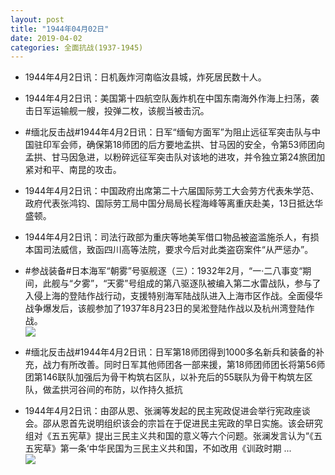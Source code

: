 ```yaml
---
layout: post
title: "1944年04月02日"
date: 2019-04-02
categories: 全面抗战(1937-1945)
---
```


<meta name="referrer" content="no-referrer" />

- 1944年4月2日讯：日机轰炸河南临汝县城，炸死居民数十人。 

- 1944年4月2日讯：美国第十四航空队轰炸机在中国东南海外作海上扫荡，袭击日军运输舰一艘，投弹二枚，该舰当被击沉。 

- #缅北反击战#1944年4月2日讯：日军“缅甸方面军”为阻止远征军突击队与中国驻印军会师，确保第18师团的后方要地孟拱、甘马因的安全，令第53师团向孟拱、甘马因急进，以粉碎远征军突击队对该地的进攻，并令独立第24旅团加紧对和平、南昆的攻击。 

- 1944年4月2日讯：中国政府出席第二十六届国际劳工大会劳方代表朱学范、政府代表张鸿钧、国际劳工局中国分局局长程海峰等离重庆赴美，13日抵达华盛顿。 

- 1944年4月2日讯：司法行政部为重庆等地美军借口物品被盗滥施杀人，有损本国司法威信，致函四川高等法院，要求今后对此类盗窃案件“从严惩办”。 

- #参战装备#日本海军“朝雾”号驱舰逐（三）：1932年2月，“一·二八事变“期间，此舰与“夕雾”，“天雾”号组成的第八驱逐队被编入第二水雷战队，参与了入侵上海的登陆作战行动，支援特别海军陆战队进入上海市区作战。全面侵华战争爆发后，该舰参加了1937年8月23日的吴淞登陆作战以及杭州湾登陆作战。 <br/><img src="https://wx3.sinaimg.cn/large/aca367d8ly1g1o2600ulwj20dc0a0jtb.jpg" />

- #缅北反击战#1944年4月2日讯：日军第18师团得到1000多名新兵和装备的补充，战力有所改善。同时日军其他师团各一部来援，第18师团师团长将第56师团第146联队加强后为骨干构筑右区队，以补充后的55联队为骨干构筑左区队，做孟拱河谷间的布防，以作持久抵抗 

- 1944年4月2日讯：由邵从恩、张澜等发起的民主宪政促进会举行宪政座谈会。邵从恩首先说明组织该会的宗旨在于促进民主宪政的早日实施。该会研究组对《五五宪草》提出三民主义共和国的意义等六个问题。张澜发言认为“《五五宪草》第一条‘中华民国为三民主义共和国，不如改用《训政时期 ... <br/><img src="https://wx2.sinaimg.cn/large/aca367d8ly1g1nyp0rzkhj20c809zgln.jpg" />

